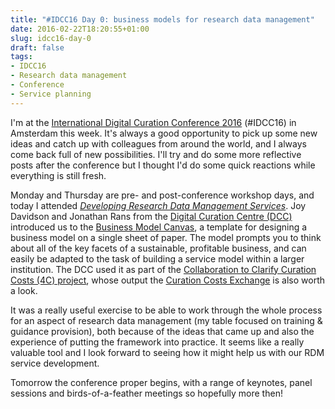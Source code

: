 ```yaml
---
title: "#IDCC16 Day 0: business models for research data management"
date: 2016-02-22T18:20:55+01:00
slug: idcc16-day-0
draft: false
tags:
- IDCC16
- Research data management
- Conference
- Service planning
---
```


I'm at the [International Digital Curation Conference 2016][IDCC16] (#IDCC16) in Amsterdam this week. It's always a good opportunity to pick up some new ideas and catch up with colleagues from around the world, and I always come back full of new possibilities. I'll try and do some more reflective posts after the conference but I thought I'd do some quick reactions while everything is still fresh.

Monday and Thursday are pre- and post-conference workshop days, and today I attended [*Developing Research Data Management Services*][workshop]. Joy Davidson and Jonathan Rans from the [Digital Curation Centre (DCC)][] introduced us to the [Business Model Canvas][BMC], a template for designing a business model on a single sheet of paper. The model prompts you to think about all of the key facets of a sustainable, profitable business, and can easily be adapted to the task of building a service model within a larger institution. The DCC used it as part of the [Collaboration to Clarify Curation Costs (4C) project][4C], whose output the [Curation Costs Exchange][CCEx] is also worth a look.

It was a really useful exercise to be able to work through the whole process for an aspect of research data management (my table focused on training & guidance provision), both because of the ideas that came up and also the experience of putting the framework into practice. It seems like a really valuable tool and I look forward to seeing how it might help us with our RDM service development.

Tomorrow the conference proper begins, with a range of keynotes, panel sessions and birds-of-a-feather meetings so hopefully more then!

[IDCC16]: http://www.dcc.ac.uk/events/idcc16
[workshop]: http://www.dcc.ac.uk/events/idcc16/workshops#Workshop%201
[Digital Curation Centre (DCC)]: http://www.dcc.ac.uk/
[BMC]: http://www.businessmodelgeneration.com/canvas/bmc
[4C]: http://www.curationexchange.org/about#4cproject
[CCEx]: http://www.curationexchange.org/
